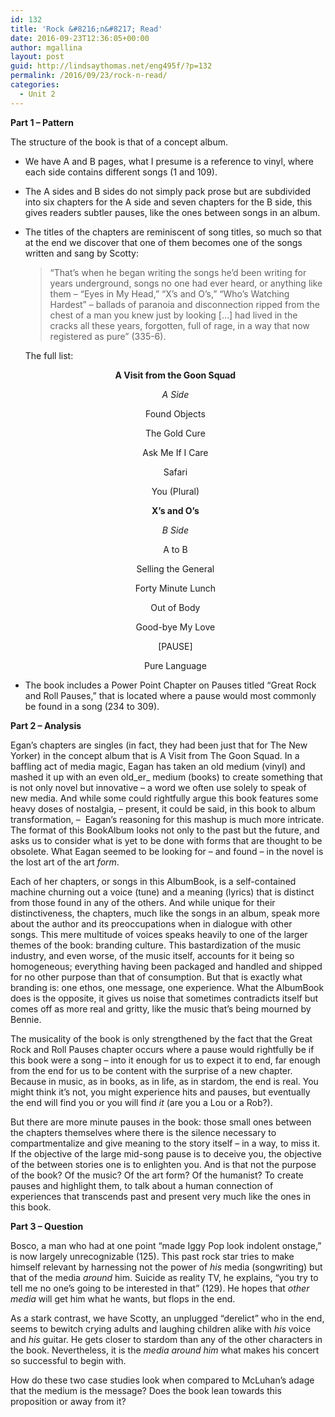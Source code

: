 ```yaml
---
id: 132
title: 'Rock &#8216;n&#8217; Read'
date: 2016-09-23T12:36:05+00:00
author: mgallina
layout: post
guid: http://lindsaythomas.net/eng495f/?p=132
permalink: /2016/09/23/rock-n-read/
categories:
  - Unit 2
---
```

**Part 1 &#8211; Pattern**

The structure of the book is that of a concept album.

  * We have A and B pages, what I presume is a reference to vinyl, where each side contains different songs (1 and 109).
  * The A sides and B sides do not simply pack prose but are subdivided into six chapters for the A side and seven chapters for the B side, this gives readers subtler pauses, like the ones between songs in an album.
  * The titles of the chapters are reminiscent of song titles, so much so that at the end we discover that one of them becomes one of the songs written and sang by Scotty:
  
    > “That’s when he began writing the songs he’d been writing for years underground, songs no one had ever heard, or anything like them – “Eyes in My Head,” “X’s and O’s,” “Who’s Watching Hardest” – ballads of paranoia and disconnection ripped from the chest of a man you knew just by looking […] had lived in the cracks all these years, forgotten, full of rage, in a way that now registered as pure” (335-6).
    
    The full list:
    
    <p style="text-align: center">
      <strong>A Visit from the Goon Squad</strong>
    </p>
    
    <p style="text-align: center">
      <em>A Side</em>
    </p>
    
    <p style="text-align: center">
      Found Objects
    </p>
    
    <p style="text-align: center">
      The Gold Cure
    </p>
    
    <p style="text-align: center">
      Ask Me If I Care
    </p>
    
    <p style="text-align: center">
      Safari
    </p>
    
    <p style="text-align: center">
      You (Plural)
    </p>
    
    <p style="text-align: center">
      <strong>X’s and O’s</strong>
    </p>
    
    <p style="text-align: center">
      <em>B Side</em>
    </p>
    
    <p style="text-align: center">
      A to B
    </p>
    
    <p style="text-align: center">
      Selling the General
    </p>
    
    <p style="text-align: center">
      Forty Minute Lunch
    </p>
    
    <p style="text-align: center">
      Out of Body
    </p>
    
    <p style="text-align: center">
      Good-bye My Love
    </p>
    
    <p style="text-align: center">
      [PAUSE]
    </p>
    
    <p style="text-align: center">
      Pure Language
    </p>

  * The book includes a Power Point Chapter on Pauses titled “Great Rock and Roll Pauses,” that is located where a pause would most commonly be found in a song (234 to 309).

**Part 2 &#8211; Analysis**

Egan’s chapters are singles (in fact, they had been just that for The New Yorker) in the concept album that is A Visit from The Goon Squad. In a baffling act of media magic, Eagan has taken an old medium (vinyl) and mashed it up with an even old_er_ medium (books) to create something that is not only novel but innovative – a word we often use solely to speak of new media. And while some could rightfully argue this book features some heavy doses of nostalgia, – present, it could be said, in this book to album transformation, –  Eagan’s reasoning for this mashup is much more intricate. The format of this BookAlbum looks not only to the past but the future, and asks us to consider what is yet to be done with forms that are thought to be obsolete. What Eagan seemed to be looking for – and found – in the novel is the lost art of the art _form_.

Each of her chapters, or songs in this AlbumBook, is a self-contained machine churning out a voice (tune) and a meaning (lyrics) that is distinct from those found in any of the others. And while unique for their distinctiveness, the chapters, much like the songs in an album, speak more about the author and its preoccupations when in dialogue with other songs. This mere multitude of voices speaks heavily to one of the larger themes of the book: branding culture. This bastardization of the music industry, and even worse, of the music itself, accounts for it being so homogeneous; everything having been packaged and handled and shipped for no other purpose than that of consumption. But that is exactly what branding is: one ethos, one message, one experience. What the AlbumBook does is the opposite, it gives us noise that sometimes contradicts itself but comes off as more real and gritty, like the music that’s being mourned by Bennie.

The musicality of the book is only strengthened by the fact that the Great Rock and Roll Pauses chapter occurs where a pause would rightfully be if this book were a song – into it enough for us to expect it to end, far enough from the end for us to be content with the surprise of a new chapter. Because in music, as in books, as in life, as in stardom, the end is real. You might think it’s not, you might experience hits and pauses, but eventually the end will find you or you will find _it_ (are you a Lou or a Rob?).

But there are more minute pauses in the book: those small ones between the chapters themselves where there is the silence necessary to compartmentalize and give meaning to the story itself – in a way, to miss it. If the objective of the large mid-song pause is to deceive you, the objective of the between stories one is to enlighten you. And is that not the purpose of the book? Of the music? Of the art form? Of the humanist? To create pauses and highlight them, to talk about a human connection of experiences that transcends past and present very much like the ones in this book.

**Part 3 &#8211; Question**

Bosco, a man who had at one point “made Iggy Pop look indolent onstage,” is now largely unrecognizable (125). This past rock star tries to make himself relevant by harnessing not the power of _his_ media (songwriting) but that of the media _around_ him. Suicide as reality TV, he explains, “you try to tell me no one’s going to be interested in that” (129). He hopes that _other media_ will get him what he wants, but flops in the end.

As a stark contrast, we have Scotty, an unplugged “derelict” who in the end, seems to bewitch crying adults and laughing children alike with _his_ voice and _his_ guitar. He gets closer to stardom than any of the other characters in the book. Nevertheless, it is the _media around him_ what makes his concert so successful to begin with.

How do these two case studies look when compared to McLuhan’s adage that the medium is the message? Does the book lean towards this proposition or away from it?

&nbsp;